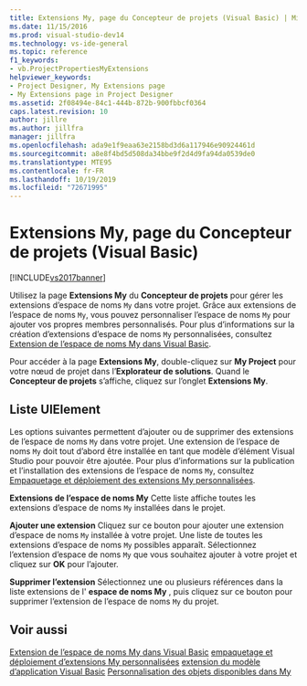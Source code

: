 ```yaml
---
title: Extensions My, page du Concepteur de projets (Visual Basic) | Microsoft Docs
ms.date: 11/15/2016
ms.prod: visual-studio-dev14
ms.technology: vs-ide-general
ms.topic: reference
f1_keywords:
- vb.ProjectPropertiesMyExtensions
helpviewer_keywords:
- Project Designer, My Extensions page
- My Extensions page in Project Designer
ms.assetid: 2f08494e-84c1-444b-872b-900fbbcf0364
caps.latest.revision: 10
author: jillre
ms.author: jillfra
manager: jillfra
ms.openlocfilehash: ada9e1f9eaa63e2158bd3d6a117946e90924461d
ms.sourcegitcommit: a8e8f4bd5d508da34bbe9f2d4d9fa94da0539de0
ms.translationtype: MTE95
ms.contentlocale: fr-FR
ms.lasthandoff: 10/19/2019
ms.locfileid: "72671995"
---
```

# <a name="my-extensions-page-project-designer-visual-basic"></a>Extensions My, page du Concepteur de projets (Visual Basic)
[!INCLUDE[vs2017banner](../../includes/vs2017banner.md)]

Utilisez la page **Extensions My** du **Concepteur de projets** pour gérer les extensions d’espace de noms `My` dans votre projet. Grâce aux extensions de l’espace de noms `My`, vous pouvez personnaliser l’espace de noms `My` pour ajouter vos propres membres personnalisés. Pour plus d’informations sur la création d’extensions d’espace de noms `My` personnalisées, consultez [Extension de l’espace de noms My dans Visual Basic](https://msdn.microsoft.com/library/808e8617-b01c-4135-8b21-babe87389e8e).

 Pour accéder à la page **Extensions My**, double-cliquez sur **My Project** pour votre nœud de projet dans l’**Explorateur de solutions**. Quand le **Concepteur de projets** s’affiche, cliquez sur l’onglet **Extensions My**.

## <a name="uielement-list"></a>Liste UIElement
 Les options suivantes permettent d’ajouter ou de supprimer des extensions de l’espace de noms `My` dans votre projet. Une extension de l’espace de noms `My` doit tout d’abord être installée en tant que modèle d’élément Visual Studio pour pouvoir être ajoutée. Pour plus d’informations sur la publication et l’installation des extensions de l’espace de noms `My`, consultez [Empaquetage et déploiement des extensions My personnalisées](https://msdn.microsoft.com/library/fd89c54b-0290-4c50-95a3-ff17d4487a21).

 **Extensions de l’espace de noms My** Cette liste affiche toutes les extensions d’espace de noms `My` installées dans le projet.

 **Ajouter une extension** Cliquez sur ce bouton pour ajouter une extension d’espace de noms `My` installée à votre projet. Une liste de toutes les extensions d’espace de noms `My` possibles apparaît. Sélectionnez l’extension d’espace de noms `My` que vous souhaitez ajouter à votre projet et cliquez sur **OK** pour l’ajouter.

 **Supprimer l’extension** Sélectionnez une ou plusieurs références dans la liste extensions de l' **espace de noms My** , puis cliquez sur ce bouton pour supprimer l’extension de l’espace de noms `My` du projet.

## <a name="see-also"></a>Voir aussi
 [Extension de l’espace de noms My dans Visual Basic](https://msdn.microsoft.com/library/808e8617-b01c-4135-8b21-babe87389e8e) [empaquetage et déploiement d’extensions My personnalisées](https://msdn.microsoft.com/library/fd89c54b-0290-4c50-95a3-ff17d4487a21) [extension du modèle d’application Visual Basic](https://msdn.microsoft.com/library/e91d3bed-4c27-40e3-871d-2be17467c72c) [Personnalisation des objets disponibles dans My](https://msdn.microsoft.com/library/4e8279c2-ed5b-4681-8903-8a6671874000)
